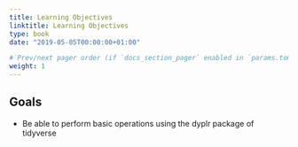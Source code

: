 ```yaml
---
title: Learning Objectives
linktitle: Learning Objectives
type: book
date: "2019-05-05T00:00:00+01:00"

# Prev/next pager order (if `docs_section_pager` enabled in `params.toml`)
weight: 1
---
```


## Goals

* Be able to perform basic operations using the dyplr package of tidyverse
